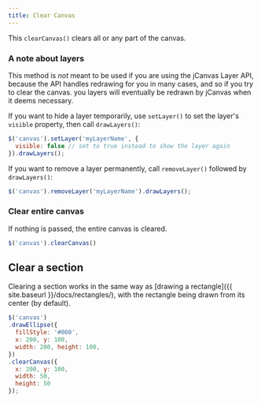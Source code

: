 ```yaml
---
title: Clear Canvas
---
```


This `clearCanvas()` clears all or any part of the canvas.

### A note about layers

This method is *not* meant to be used if you are using the jCanvas Layer API, because the API handles redrawing for you in many cases, and so if you try to clear the canvas. you layers will eventually be redrawn by jCanvas when it deems necessary.

If you want to hide a layer temporarily, use `setLayer()` to set the layer's `visible` property, then call `drawLayers()`:

```js
$('canvas').setLayer('myLayerName', {
  visible: false // set to true instead to show the layer again
}).drawLayers();
```

If you want to remove a layer permanently, call `removeLayer()` followed by `drawLayers()`:

```js
$('canvas').removeLayer('myLayerName').drawLayers();
```

### Clear entire canvas

If nothing is passed, the entire canvas is cleared.

```js
$('canvas').clearCanvas()
```

## Clear a section

Clearing a section works in the same way as [drawing a rectangle]({{ site.baseurl }}/docs/rectangles/), with the rectangle being drawn from its center (by default).

```js
$('canvas')
.drawEllipse({
  fillStyle: '#000',
  x: 200, y: 100,
  width: 200, height: 100,
})
.clearCanvas({
  x: 200, y: 100,
  width: 50,
  height: 50
});
```
